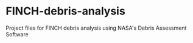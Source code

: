 # FINCH-debris-analysis
Project files for FINCH debris analysis using NASA's Debris Assessment Software
